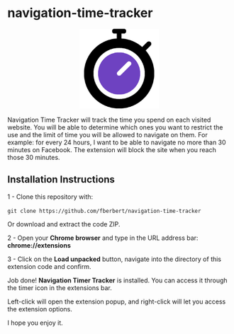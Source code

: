 # navigation-time-tracker

<p align="center">
  <img src="icon.png" width="180" height="180">
 </p>

Navigation Time Tracker will track the time you spend on each visited website. You will be able to determine which ones you want to restrict the use and the limit of time you will be allowed to navigate on them. For example: for every 24 hours, I want to be able to navigate no more than 30 minutes on Facebook. The extension will block the site when you reach those 30 minutes. 

## Installation Instructions

1 - Clone this repository with:

`git clone https://github.com/fberbert/navigation-time-tracker`

Or download and extract the code ZIP.

2 - Open your **Chrome browser** and type in the URL address bar: **chrome://extensions**

3 - Click on the **Load unpacked** button, navigate into the directory of this extension code and confirm.

Job done! **Navigation Timer Tracker** is installed. You can access it through the timer icon in the extensions bar. 

Left-click will open the extension popup, and right-click will let you access the extension options.

I hope you enjoy it.

